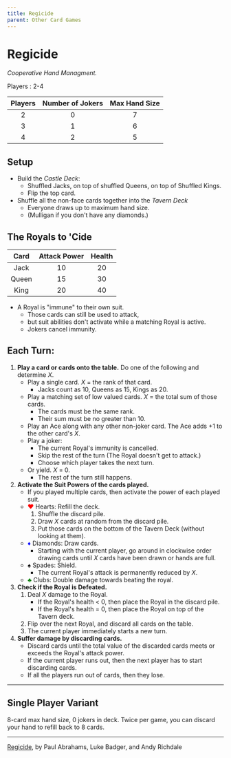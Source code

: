 ```yaml
---
title: Regicide
parent: Other Card Games
---
```


# Regicide

*Cooperative Hand Managment.*

Players
: 2-4

| Players | Number of Jokers | Max Hand Size |
|:-:|:-:|:-:|
| 2 | 0 | 7 |
| 3 | 1 | 6 |
| 4 | 2 | 5 |


## Setup

- Build the *Castle Deck*:
    - Shuffled Jacks, on top of shuffled Queens, on top of Shuffled Kings.
    - Flip the top card.
- Shuffle all the non-face cards together into the *Tavern Deck*
    - Everyone draws up to maximum hand size.
    - (Mulligan if you don't have any diamonds.)



## The Royals to 'Cide

| Card | Attack Power | Health |
|:-:|:-:|:-:|
| Jack | 10 | 20 |
| Queen | 15 | 30 |
| King | 20 | 40 |

- A Royal is "immune" to their own suit. 
    - Those cards can still be used to attack, 
    - but suit abilities don't activate while a matching Royal is active.
    - Jokers cancel immunity.



## Each Turn:

1. **Play a card or cards onto the table.** Do one of the following and determine *X*.
    - Play a single card. *X* = the rank of that card.
        - Jacks count as 10, Queens as 15, Kings as 20.
    - Play a matching set of low valued cards. *X* = the total sum of those cards.
        - The cards must be the same rank.
        - Their sum must be no greater than 10.
    - Play an Ace along with any other non-joker card. The Ace adds +1 to the other card's *X*.
    - Play a joker:
        - The current Royal's immunity is cancelled. 
        - Skip the rest of the turn (The Royal doesn't get to attack.)
        - Choose which player takes the next turn.
    - Or yield. *X* = 0. 
        - The rest of the turn still happens.
2. **Activate the Suit Powers of the cards played.**
    - If you played multiple cards, then activate the power of each played suit.
    - <b><span style="color:red">♥</span></b> Hearts: Refill the deck.
        1. Shuffle the discard pile.
        2. Draw *X* cards at random from the discard pile.
        3. Put those cards on the bottom of the Tavern Deck (without looking at them).
    - <b><span style="color:blue">♦</span></b> Diamonds: Draw cards.
        - Starting with the current player, go around in clockwise order drawing cards until *X* cards have been drawn or hands are full.
    - <b><span style="color:black">♠</span></b> Spades: Shield.
        - The current Royal's attack is permanently reduced by *X*.
    - <b><span style="color:green">♣</span></b> Clubs: Double damage towards beating the royal.
3. **Check if the Royal is Defeated.** 
    1. Deal *X* damage to the Royal.
        - If the Royal's health < 0, then place the Royal in the discard pile.
        - If the Royal's health = 0, then place the Royal on top of the Tavern deck.
    3. Flip over the next Royal, and discard all cards on the table.
    5. The current player immediately starts a new turn.
4. **Suffer damage by discarding cards.**
    - Discard cards until the total value of the discarded cards meets or exceeds the Royal's attack power.
    - If the current player runs out, then the next player has to start discarding cards.
    - If all the players run out of cards, then they lose.

---

## Single Player Variant

8-card max hand size, 0 jokers in deck. 
Twice per game, you can discard your hand to refill back to 8 cards.



---

[Regicide](https://www.badgersfrommars.com/regicide), by Paul Abrahams, Luke Badger, and Andy Richdale